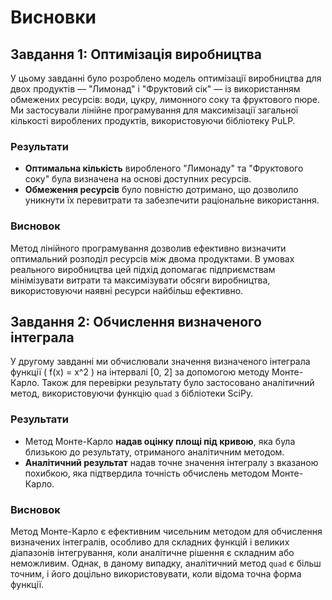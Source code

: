 # Висновки

## Завдання 1: Оптимізація виробництва

У цьому завданні було розроблено модель оптимізації виробництва для двох продуктів — "Лимонад" і "Фруктовий сік" — із використанням обмежених ресурсів: води, цукру, лимонного соку та фруктового пюре. Ми застосували лінійне програмування для максимізації загальної кількості вироблених продуктів, використовуючи бібліотеку PuLP. 

### Результати
- **Оптимальна кількість** виробленого "Лимонаду" та "Фруктового соку" була визначена на основі доступних ресурсів.
- **Обмеження ресурсів** було повністю дотримано, що дозволило уникнути їх перевитрати та забезпечити раціональне використання.

### Висновок
Метод лінійного програмування дозволив ефективно визначити оптимальний розподіл ресурсів між двома продуктами. В умовах реального виробництва цей підхід допомагає підприємствам мінімізувати витрати та максимізувати обсяги виробництва, використовуючи наявні ресурси найбільш ефективно.

## Завдання 2: Обчислення визначеного інтеграла

У другому завданні ми обчислювали значення визначеного інтеграла функції \( f(x) = x^2 \) на інтервалі [0, 2] за допомогою методу Монте-Карло. Також для перевірки результату було застосовано аналітичний метод, використовуючи функцію `quad` з бібліотеки SciPy.

### Результати
- Метод Монте-Карло **надав оцінку площі під кривою**, яка була близькою до результату, отриманого аналітичним методом.
- **Аналітичний результат** надав точне значення інтегралу з вказаною похибкою, яка підтвердила точність обчислень методом Монте-Карло.

### Висновок
Метод Монте-Карло є ефективним чисельним методом для обчислення визначених інтегралів, особливо для складних функцій і великих діапазонів інтегрування, коли аналітичне рішення є складним або неможливим. Однак, в даному випадку, аналітичний метод `quad` є більш точним, і його доцільно використовувати, коли відома точна форма функції.

